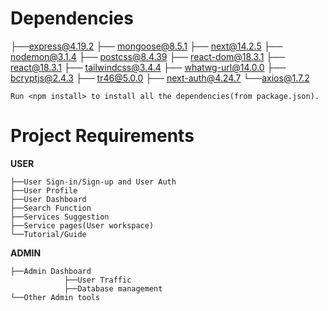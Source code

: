# **Dependencies**
├──express@4.19.2
├── mongoose@8.5.1
├── next@14.2.5
├── nodemon@3.1.4
├── postcss@8.4.39
├── react-dom@18.3.1
├── react@18.3.1
├── tailwindcss@3.4.4
├── whatwg-url@14.0.0
├── bcryptjs@2.4.3
├── tr46@5.0.0
├── next-auth@4.24.7
└──axios@1.7.2
```
Run <npm install> to install all the dependencies(from package.json).
```

# **Project Requirements**
<b>USER</b>
```
├──User Sign-in/Sign-up and User Auth
├──User Profile
├──User Dashboard
├──Search Function
├──Services Suggestion
├──Service pages(User workspace)
└──Tutorial/Guide
```
<b>ADMIN</b>
```
├──Admin Dashboard
            ├──User Traffic
            ├──Database management
└──Other Admin tools
```
